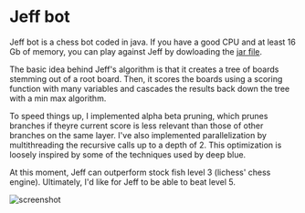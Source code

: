 # Jeff bot

Jeff bot is a chess bot coded in java. If you have a good CPU and at least 16 Gb of memory, you can play against Jeff by dowloading the [jar file](https://github.com/BorysSerbyn/Jeff-bot/tree/master/out/artifacts/chess_jar).

The basic idea behind Jeff's algorithm is that it creates a tree of boards stemming out of a root board. Then, it scores the boards using a scoring function with many variables and cascades the results back down the tree with a min max algorithm. 

To speed things up, I implemented alpha beta pruning, which prunes branches if theyre current score is less relevant than those of other branches on the same layer. I've also implemented parallelization by multithreading the recursive calls up to a depth of 2. This optimization is loosely inspired by some of the techniques used by deep blue.

At this moment, Jeff can outperform stock fish level 3 (lichess' chess engine). Ultimately, I'd like for Jeff to be able to beat level 5.

![screenshot](https://i.imgur.com/MEmtkXk.jpg)
